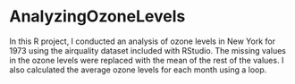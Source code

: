 # AnalyzingOzoneLevels
In this R project, I conducted an analysis of ozone levels in New York for 1973 using the airquality dataset included with RStudio. The missing values in the ozone levels were replaced with the mean of the rest of the values. I also calculated the average ozone levels for each month using a loop. 
